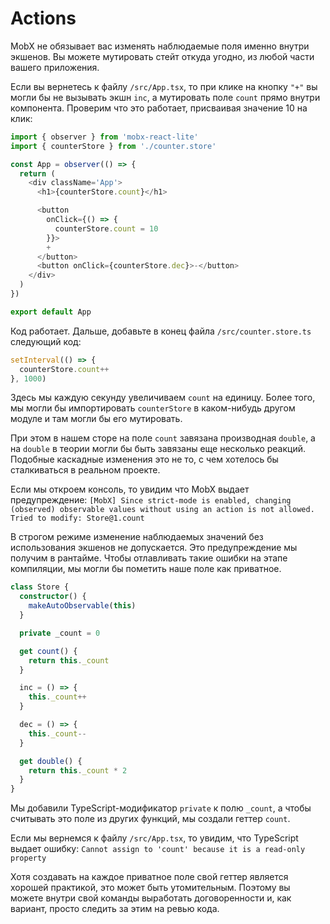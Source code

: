 # Actions

MobX не обязывает вас изменять наблюдаемые поля именно внутри экшенов. Вы можете мутировать стейт откуда угодно, из любой части вашего приложения.

Если вы вернетесь к файлу `/src/App.tsx`, то при клике на кнопку `"+"` вы могли бы не вызывать экшн `inc`, а мутировать поле `count` прямо внутри компонента. Проверим что это работает, присваивая значение 10 на клик:

```js
import { observer } from 'mobx-react-lite'
import { counterStore } from './counter.store'

const App = observer(() => {
  return (
    <div className='App'>
      <h1>{counterStore.count}</h1>

      <button
        onClick={() => {
          counterStore.count = 10
        }}>
        +
      </button>
      <button onClick={counterStore.dec}>-</button>
    </div>
  )
})

export default App
```

Код работает. Дальше, добавьте в конец файла `/src/counter.store.ts` следующий код:

```js
setInterval(() => {
  counterStore.count++
}, 1000)
```

Здесь мы каждую секунду увеличиваем `count` на единицу. Более того, мы могли бы импортировать `counterStore` в каком-нибудь другом модуле и там могли бы его мутировать.

При этом в нашем сторе на поле `count` завязана производная `double`, а на `double` в теории могли бы быть завязаны еще несколько реакций. Подобные каскадные изменения это не то, с чем хотелось бы сталкиваться в реальном проекте.

Если мы откроем консоль, то увидим что MobX выдает предупреждение:
`[MobX] Since strict-mode is enabled, changing (observed) observable values without using an action is not allowed. Tried to modify: Store@1.count`

В строгом режиме изменение наблюдаемых значений без использования экшенов не допускается. Это предупреждение мы получим в рантайме. Чтобы отлавливать такие ошибки на этапе компиляции, мы могли бы пометить наше поле как приватное.

```typescript
class Store {
  constructor() {
    makeAutoObservable(this)
  }

  private _count = 0

  get count() {
    return this._count
  }

  inc = () => {
    this._count++
  }

  dec = () => {
    this._count--
  }

  get double() {
    return this._count * 2
  }
}
```

Мы добавили TypeScript-модификатор `private` к полю `_count`, а чтобы считывать это поле из других функций, мы создали геттер `count`.

Если мы вернемся к файлу `/src/App.tsx`, то увидим, что TypeScript выдает ошибку:
`Cannot assign to 'count' because it is a read-only property`

Хотя создавать на каждое приватное поле свой геттер является хорошей практикой, это может быть утомительным. Поэтому вы можете внутри свой команды выработать договоренности и, как вариант, просто следить за этим на ревью кода.
